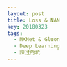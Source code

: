 ```yaml
---
layout: post
title: Loss & NAN
key: 20180323
tags: 
  - MXNet & Gluon
  - Deep Learning
  - 踩过的坑
---
```


